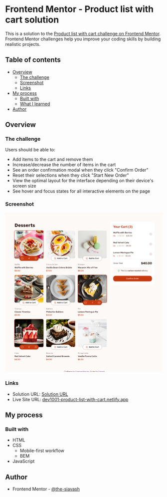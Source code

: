 # Frontend Mentor - Product list with cart solution

This is a solution to the [Product list with cart challenge on Frontend Mentor](https://www.frontendmentor.io/challenges/product-list-with-cart-5MmqLVAp_d). Frontend Mentor challenges help you improve your coding skills by building realistic projects. 

## Table of contents

- [Overview](#overview)
  - [The challenge](#the-challenge)
  - [Screenshot](#screenshot)
  - [Links](#links)
- [My process](#my-process)
  - [Built with](#built-with)
  - [What I learned](#what-i-learned)
- [Author](#author)

## Overview

### The challenge

Users should be able to:

- Add items to the cart and remove them
- Increase/decrease the number of items in the cart
- See an order confirmation modal when they click "Confirm Order"
- Reset their selections when they click "Start New Order"
- View the optimal layout for the interface depending on their device's screen size
- See hover and focus states for all interactive elements on the page

### Screenshot

![](./screenshot.png)

### Links

- Solution URL: [Solution URL](https://www.frontendmentor.io/challenges/product-list-with-cart-5MmqLVAp_d/hub?share=true)
- Live Site URL: [dev1001-product-list-with-cart.netlify.app](https://dev1001-product-list-with-cart.netlify.app/)

## My process

### Built with

- HTML
- CSS
    - Mobile-first workflow
    - BEM
- JavaScript

## Author

- Frontend Mentor - [@the-siavash](https://www.frontendmentor.io/profile/the-siavash)
